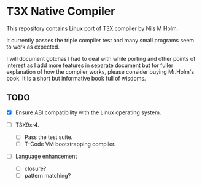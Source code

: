 # T3X Native Compiler

This repository contains Linux port of [T3X](https://www.t3x.org/t3x/book.html) compiler by Nils M Holm.

It currently passes the triple compiler test and many small programs seem to work as expected.

I will document gotchas I had to deal with while porting and other points of interest as I add more features in separate document but for fuller explanation of how the compiler works, please consider buying Mr.Holm's book. It is a short but informative book full of wisdoms.

## TODO
- [x] Ensure ABI compatibility with the Linux operating system.

- [ ] T3X9xr4.
  - [ ] Pass the test suite.
  - [ ]  T-Code VM bootstrapping compiler.

- [ ] Language enhancement 
  - [ ] closure? 
  - [ ] pattern matching?

